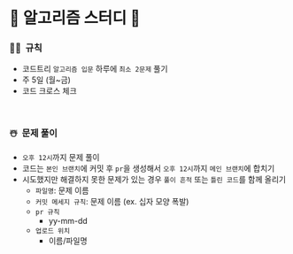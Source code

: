 # 🐰 알고리즘 스터디 🐰
### 🎅🏻&nbsp;&nbsp;규칙
- 코드트리 `알고리즘 입문` 하루에 `최소 2문제` 풀기
- 주 5일 (월~금)
- 코드 크로스 체크

<br>

### ☃️&nbsp;&nbsp;문제 풀이
- `오후 12시`까지 문제 풀이
- 코드는 `본인 브랜치`에 커밋 후 `pr`을 생성해서 `오후 12시`까지 `메인 브랜치`에 합치기
- 시도했지만 해결하지 못한 문제가 있는 경우 `풀이 흔적` 또는 `틀린 코드`를 함께 올리기
  - `파일명`: 문제 이름
  - `커밋 메세지 규칙`: 문제 이름 (ex. 십자 모양 폭발)
  - `pr 규칙`
    - yy-mm-dd
  - `업로드 위치`
    - 이름/파일명

